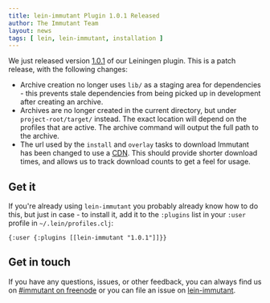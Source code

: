 ```yaml
---
title: lein-immutant Plugin 1.0.1 Released
author: The Immutant Team
layout: news
tags: [ lein, lein-immutant, installation ]
---
```


We just released version [1.0.1](https://clojars.org/lein-immutant) of
our Leiningen plugin. This is a patch release, with the following
changes:

* Archive creation no longer uses `lib/` as a staging area for
  dependencies - this prevents stale dependencies from being picked up
  in development after creating an archive.
* Archives are no longer created in the current directory, but under
  `project-root/target/` instead. The exact location will depend on
  the profiles that are active. The archive command will output the
  full path to the archive.
* The url used by the `install` and `overlay` tasks to download
  Immutant has been changed to use a
  [CDN](https://aws.amazon.com/cloudfront/). This should provide
  shorter download times, and allows us to track download counts to
  get a feel for usage.

## Get it

If you're already using `lein-immutant` you probably already know how
to do this, but just in case - to install it, add it to the `:plugins`
list in your `:user` profile in `~/.lein/profiles.clj`:

    {:user {:plugins [[lein-immutant "1.0.1"]]}}

## Get in touch

If you have any questions, issues, or other feedback, you can always
find us on [#immutant on freenode](/community/) or you can file an
issue on
[lein-immutant](https://github.com/immutant/lein-immutant/issues).

